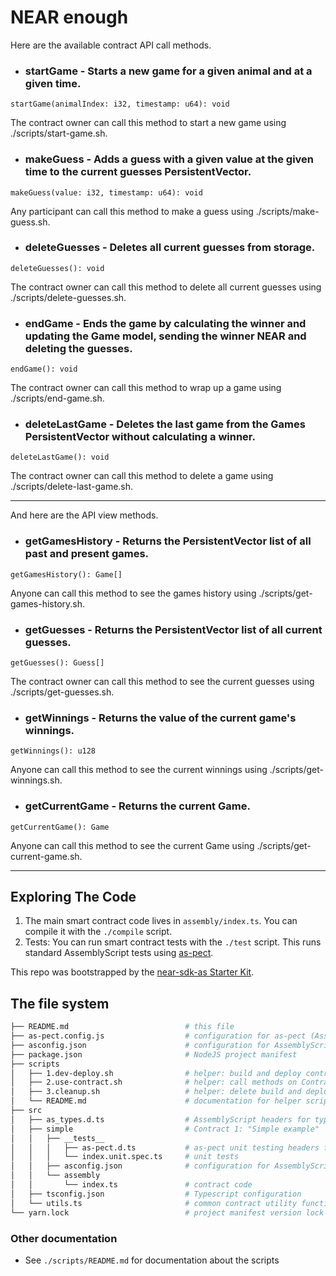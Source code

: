 # NEAR enough

Here are the available contract API call methods.

- ### **startGame** - Starts a new game for a given animal and at a given time.

`startGame(animalIndex: i32, timestamp: u64): void`

The contract owner can call this method to start a new game using ./scripts/start-game.sh.

- ### **makeGuess** - Adds a guess with a given value at the given time to the current guesses PersistentVector.

`makeGuess(value: i32, timestamp: u64): void`

Any participant can call this method to make a guess using ./scripts/make-guess.sh.

- ### **deleteGuesses** - Deletes all current guesses from storage.

`deleteGuesses(): void`

The contract owner can call this method to delete all current guesses using ./scripts/delete-guesses.sh.

- ### **endGame** - Ends the game by calculating the winner and updating the Game model, sending the winner NEAR and deleting the guesses.

`endGame(): void`

The contract owner can call this method to wrap up a game using ./scripts/end-game.sh.

- ### **deleteLastGame** - Deletes the last game from the Games PersistentVector without calculating a winner.

`deleteLastGame(): void`

The contract owner can call this method to delete a game using ./scripts/delete-last-game.sh.

---

And here are the API view methods.

- ### **getGamesHistory** - Returns the PersistentVector list of all past and present games.

`getGamesHistory(): Game[]`

Anyone can call this method to see the games history using ./scripts/get-games-history.sh.

- ### **getGuesses** - Returns the PersistentVector list of all current guesses.

`getGuesses(): Guess[]`

The contract owner can call this method to see the current guesses using ./scripts/get-guesses.sh.

- ### **getWinnings** - Returns the value of the current game's winnings.

`getWinnings(): u128`

Anyone can call this method to see the current winnings using ./scripts/get-winnings.sh.

- ### **getCurrentGame** - Returns the current Game.

`getCurrentGame(): Game`

Anyone can call this method to see the current Game using ./scripts/get-current-game.sh.

---

## Exploring The Code

1. The main smart contract code lives in `assembly/index.ts`. You can compile
   it with the `./compile` script.
2. Tests: You can run smart contract tests with the `./test` script. This runs
   standard AssemblyScript tests using [as-pect].

[as-pect]: https://www.npmjs.com/package/@as-pect/cli

This repo was bootstrapped by the [near-sdk-as Starter Kit](https://github.com/Learn-NEAR/starter--near-sdk-as).

## The file system

```sh
├── README.md                          # this file
├── as-pect.config.js                  # configuration for as-pect (AssemblyScript unit testing)
├── asconfig.json                      # configuration for AssemblyScript compiler (supports multiple contracts)
├── package.json                       # NodeJS project manifest
├── scripts
│   ├── 1.dev-deploy.sh                # helper: build and deploy contracts
│   ├── 2.use-contract.sh              # helper: call methods on ContractPromise
│   ├── 3.cleanup.sh                   # helper: delete build and deploy artifacts
│   └── README.md                      # documentation for helper scripts
├── src
│   ├── as_types.d.ts                  # AssemblyScript headers for type hints
│   ├── simple                         # Contract 1: "Simple example"
│   │   ├── __tests__
│   │   │   ├── as-pect.d.ts           # as-pect unit testing headers for type hints
│   │   │   └── index.unit.spec.ts     # unit tests
│   │   ├── asconfig.json              # configuration for AssemblyScript compiler (one per contract)
│   │   └── assembly
│   │       └── index.ts               # contract code
│   ├── tsconfig.json                  # Typescript configuration
│   └── utils.ts                       # common contract utility functions
└── yarn.lock                          # project manifest version lock
```

### Other documentation

- See `./scripts/README.md` for documentation about the scripts

